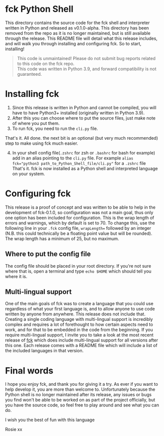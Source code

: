 # fck Python Shell

This directory contains the source code for the fck shell and interpreter written in Python and released as v0.1.0-alpha. This directory has been removed from the repo as it is no longer maintained, but is still available through the release. This README file will detail what this release includes, and will walk you through installing and configuring fck. So to start, installing!

> This code is unmaintained! Please do not submit bug reports related to this code on the fck repo.  
> This code was written in Python 3.9, and forward compatibility is not guaranteed.

# Installing fck

1. Since this release is written in Python and cannot be compiled, you will have to have Python3+ installed (originally written in Python 3.9).  
2. After this you can choose where to put the source files, just make note of where you put them.  
3. To run fck, you need to run the ``cli.py`` file.  

That's it. All done. the next bit is an optional (but very much recommended) step to make using fck much easier. 

4. In your shell config file(``.zshrc`` for zsh or ``.bashrc`` for bash for example) add in an alias pointing to the ``cli.py`` file. For example ``alias fck="python3 path_to_Python_Shell_file/cli.py"`` for a ``.zshrc`` file  
That's it. fck is now installed as a Python shell and interpreted language on your system.

# Configuring fck

This release is a proof of concept and was written to be able to help in the development of fck-0.1.0, so configuration was not a main goal, thus only one option has been included for configuration. This is the wrap length of errors and warnings, which by default is set to 70. To change this, use the following line in your `.fck` config file, `wrapLength=` followed by an integer (N.B. this could technically be a floating point value but will be rounded). The wrap length has a minimum of 25, but no maximum.

## Where to put the config file

The config file should be placed in your root directory. If you're not sure where that is, open a terminal and type ``echo $HOME`` which should tell you where it is.

## Multi-lingual support

One of the main goals of fck was to create a language that you could use regardless of what your first language is, and to allow anyone to use code written by anyone from anywhere. This release does not include that.  
Creating a single coding language with multi-lingual support is incredibly complex and requires a lot of forethought to how certain aspects need to work, and for that to be embedded in the code from the beginning. If you require multi-lingual support, I invite you to take a look at the most recent release of [fck](https://github.com/fck-language/fck/releases) which does include multi-lingual support for all versions after this one. Each release comes with a README file which will include a list of the included languages in that version.

# Final words

I hope you enjoy fck, and thank you for giving it a try. As ever if you want to help develop it, you are more than welcome to. Unfortunately because the Python shell is no longer maintained after its release, any issues or bugs you find won't be able to be worked on as part of the project officially, but you have the source code, so feel free to play around and see what you can do.

I wish you the best of fun with this language

Rosie xx